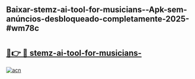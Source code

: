 ## Baixar-stemz-ai-tool-for-musicians--Apk-sem-anúncios-desbloqueado-completamente-2025-#wm78c

# <h2><a href="https://ainizakaria.my?title=stemz-ai-tool-for-musicians-&ref=20M">🔗👉 🔴 stemz-ai-tool-for-musicians-</a></h2>

[![acn](https://github.com/user-attachments/assets/0f9c940e-d8b0-45ae-aac7-cd30a18b3e1c)](https://ainizakaria.my?title=stemz-ai-tool-for-musicians-&ref=20M)

